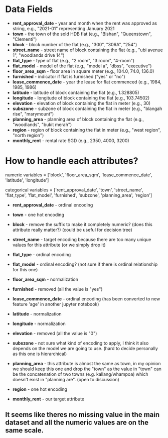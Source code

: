 # Data Fields
* **rent_approval_date** - year and month when the rent was approved as string, e.g., "2021-01" representing January 2021
* **town** - the town of the sold HDB flat (e.g., "Bishan", "Queenstown", "Clementi")
* **block** - block number of the flat (e.g., "300", "306A", "254")
* **street_name** - street name of block containing the flat (e.g., "ubi avenue 1", "woodlands drive 14")
* **flat_type** - type of flat (e.g., "2 room", "3 room", "4-room")
* **flat_model** - model of the flat (e.g., "model a", "dbss", ''executive")
* **floor_area_sqm** - floor area in square meter (e.g., 104.0, 74.0, 136.0)
* **furnished** - indicator if flat is furnished ("yes" or "no")
* **lease_commence_date** - year the lease for flat commenced (e.g., 1984, 1985, 1986)
* **latitude** - latitude of block containing the flat (e.g., 1.328805)
* **longitude** - longitude of block containing the flat (e.g., 103.74502)
* **elevation** - elevation of block containing the flat in meter (e.g., 30)
* **subszone** - subzone of block containing the flat in meter (e.g., "blangah rise", "marymount")
* **planning_area** - planning area of block containing the flat (e.g., "woodlands", "bukit merah")
* **region** - region of block containing the flat in meter (e.g., "west region", "north region")
* **monthly_rent** - rental rate SGD (e.g., 2350, 4000, 3200)

# How to handle each attributes?

numeric variables = ['block', 'floor_area_sqm', 'lease_commence_date', 'latitude', 'longitude']

categorical variables = ['rent_approval_date', 'town', 'street_name', 'flat_type', 'flat_model', 'furnished', 'subzone', 'planning_area', 'region']

* **rent_approval_date** - ordinal encoding
* **town** - one hot encoding
* **block** - remove the suffix to make it completely numeric? (does this attribute really matter?) (could be useful for decision tree)
* **street_name** - target encoding because there are too many unique values for this attribute (or we simply drop it)

* **flat_type** - ordinal encoding
* **flat_model** - ordinal encoding? (not sure if there is ordinal relationship for this one)

* **floor_area_sqm** - normalization
* **furnished** - removed (all the value is "yes")
* **lease_commence_date** - ordinal encoding (has been converted to new feature 'age' in another jupyter notebook)
* **latitude** - normalization
* **longitude** - normalization
* **elevation** - removed (all the value is "0")
* **subszone** - not sure what kind of encoding to apply, I think it also depends on the model we are going to use. (hard to decide personally as this one is hierarchical)
* **planning_area** - this attribute is almost the same as town, in my opinion we should keep this one and drop the "town" as the value in "town" can be the concatenation of two towns (e.g. kallang/whampoa) which doesn't exist in "planning are". (open to discussion)
* **region** - one hot encoding
* **monthly_rent** - our target attribute

## It seems like theres no missing value in the main dataset and all the numeric values are on the same scale.
